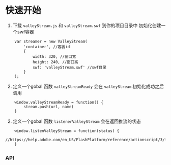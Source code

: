 # 快速开始

1. 下载 `valleyStream.js` 和 `valleyStream.swf` 到你的项目目录中
初始化创建一个swf容器

```
    var streamer = new ValleyStream(
        'container', //容器id 
        {
            width: 320, //窗口宽
            height: 240, //窗口高
            swf: 'valleyStream.swf' //swf目录
        }
    );
```
2. 定义一个gobal 函数 `valleyStreamReady` 会在 `valleyStream` 初始化成功之后调用
```
    window.valleyStreamReady = function() {
        stream.push(url, name)
    }
```

2. 定义一个gobal 函数 `listenerValleyStream` 会在返回推流的状态
```
    window.listenValleyStream = function(status) {
       //https://help.adobe.com/en_US/FlashPlatform/reference/actionscript/3/flash/events/NetStatusEvent.html#info
    }
```

### API　


